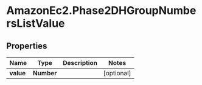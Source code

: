 # AmazonEc2.Phase2DHGroupNumbersListValue

## Properties

Name | Type | Description | Notes
------------ | ------------- | ------------- | -------------
**value** | **Number** |  | [optional] 



